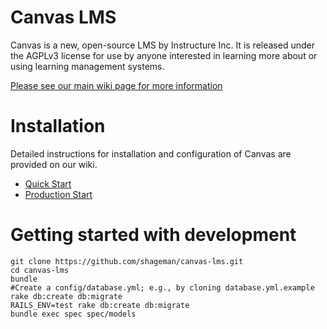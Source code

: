 Canvas LMS
======

Canvas is a new, open-source LMS by Instructure Inc. It is released under the
AGPLv3 license for use by anyone interested in learning more about or using
learning management systems.

[Please see our main wiki page for more information](http://github.com/instructure/canvas-lms/wiki)

Installation
=======

Detailed instructions for installation and configuration of Canvas are provided
on our wiki.

 * [Quick Start](http://github.com/instructure/canvas-lms/wiki/Quick-Start)
 * [Production Start](http://github.com/instructure/canvas-lms/wiki/Production-Start)

Getting started with development
================================

    git clone https://github.com/shageman/canvas-lms.git
    cd canvas-lms
    bundle
    #Create a config/database.yml; e.g., by cloning database.yml.example
    rake db:create db:migrate
    RAILS_ENV=test rake db:create db:migrate
    bundle exec spec spec/models